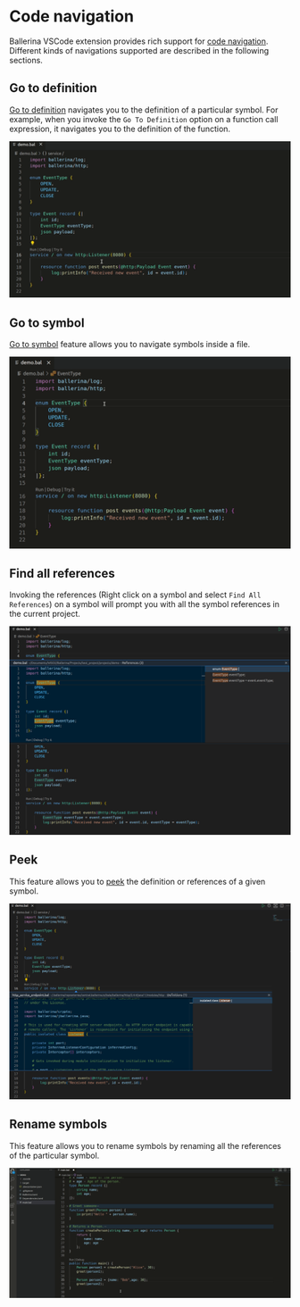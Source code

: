 # Code navigation

Ballerina VSCode extension provides rich support for [code navigation](https://code.visualstudio.com/docs/editor/editingevolved). Different kinds of navigations supported are described in the following sections.

## Go to definition

[Go to definition](https://code.visualstudio.com/docs/editor/editingevolved#_go-to-definition) navigates you to the definition of a particular symbol. For example, when you invoke the `Go To Definition` option on a function call expression, it navigates you to the definition of the function.

![Go to definition support](/en/docs/img/edit-the-code/code-navigation/go-to-definition.gif?raw=true)

## Go to symbol

[Go to symbol](https://code.visualstudio.com/docs/editor/editingevolved#_go-to-symbol) feature allows you to navigate symbols inside a file.

![Go to symbol](/en/docs/img/edit-the-code/code-navigation/go-to-symbol.gif?raw=true)

## Find all references

Invoking the references (Right click on a symbol and select `Find All References`) on a symbol will prompt you with all the symbol references in the current project.

![Find all references](/en/docs/img/edit-the-code/code-navigation/find-all-references.png?raw=true)

## Peek

This feature allows you to [peek](https://code.visualstudio.com/docs/editor/editingevolved#_peek) the definition or references of a given symbol.

![Peek definition](/en/docs/img/edit-the-code/code-navigation/peek-definition.png?raw=true)

## Rename symbols
This feature allows you to rename symbols by renaming all the references of the particular symbol.

![Rename symbols](/en/docs/img/edit-the-code/code-navigation/rename-symbols.gif?raw=true)

